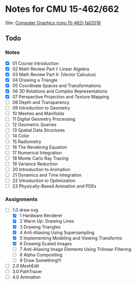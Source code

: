 # Notes for CMU 15-462/662

Site: [Computer Graphics (cmu 15-462) fall2018](http://15462.courses.cs.cmu.edu/fall2018/)

## Todo

### Notes

* [x] 01 Course Introduction
* [x] 02 Math Review Part I: Linear Algebra
* [x] 03 Math Review Part II: (Vector Calculus)
* [x] 04 Drawing a Triangle
* [x] 05 Coordinate Spaces and Transformations
* [x] 06 3D Rotations and Complex Representations
* [x] 07 Perspective Projection and Texture Mapping
* [ ] 08 Depth and Transparency
* [ ] 09 Introduction to Geometry
* [ ] 10 Meshes and Manifolds
* [ ] 11 Digital Geometry Processing
* [ ] 12 Geometric Queries
* [ ] 13 Spatial Data Structures
* [ ] 14 Color
* [ ] 15 Radiometry
* [ ] 16 The Rendering Equation
* [ ] 17 Numerical Integration
* [ ] 18 Monte Carlo Ray Tracing
* [ ] 19 Variance Reduction
* [ ] 20 Introduction to Animation
* [ ] 21 Dynamics and Time Integration
* [ ] 22 Introduction to Optimization
* [ ] 23 Physically-Based Animation and PDEs

### Assignments

* [ ] 1.0 draw svg
  * [x] 1 Hardware Renderer
  * [x] 2 Warm Up: Drawing Lines
  * [x] 3 Drawing Triangles
  * [x] 4 Anti-Aliasing Using Supersampling
  * [x] 5 Implementing Modeling and Viewing Transforms
  * [x] 6 Drawing Scaled Images
  * [ ] 7 Anti-Aliasing Image Elements Using Trilinear Filtering
  * [ ] 8 Alpha Compositing
  * [ ] 9 Draw Something!!!
* [ ] 2.0 MeshEdit
* [ ] 3.0 PathTracer
* [ ] 4.0 Animation
